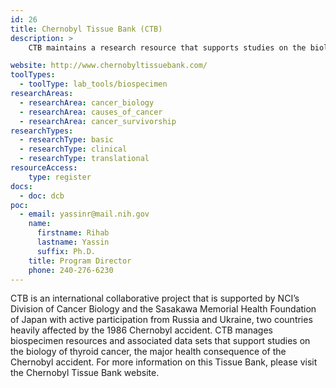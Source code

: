 ```yaml
---
id: 26
title: Chernobyl Tissue Bank (CTB)
description: >
    CTB maintains a research resource that supports studies on the biology of thyroid cancer, the major health consequence of the Chernobyl accident.

website: http://www.chernobyltissuebank.com/
toolTypes:
  - toolType: lab_tools/biospecimen
researchAreas:
  - researchArea: cancer_biology
  - researchArea: causes_of_cancer
  - researchArea: cancer_survivorship
researchTypes:
  - researchType: basic
  - researchType: clinical
  - researchType: translational
resourceAccess:
    type: register
docs:
  - doc: dcb
poc:
  - email: yassinr@mail.nih.gov
    name:
      firstname: Rihab
      lastname: Yassin
      suffix: Ph.D.
    title: Program Director
    phone: 240-276-6230
---
```

CTB is an international collaborative project that is supported by NCI’s Division of Cancer Biology and the Sasakawa Memorial Health Foundation of Japan with active participation from Russia and Ukraine, two countries heavily affected by the 1986 Chernobyl accident. CTB manages biospecimen resources and associated data sets that support studies on the biology of thyroid cancer, the major health consequence of the Chernobyl accident. For more information on this Tissue Bank, please visit the Chernobyl Tissue Bank website.